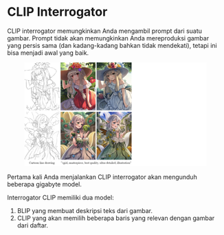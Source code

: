 # CLIP Interrogator

CLIP interrogator memungkinkan Anda mengambil prompt dari suatu gambar. Prompt tidak akan memungkinkan Anda mereproduksi gambar yang persis sama (dan kadang-kadang bahkan tidak mendekati), tetapi ini bisa menjadi awal yang baik.

<figure><img src="../../.gitbook/assets/image (2).png" alt=""><figcaption></figcaption></figure>

Pertama kali Anda menjalankan CLIP interrogator akan mengunduh beberapa gigabyte model.

Interrogator CLIP memiliki dua model:&#x20;

1. BLIP yang membuat deskripsi teks dari gambar.&#x20;
2. CLIP yang akan memilih beberapa baris yang relevan dengan gambar dari daftar.
